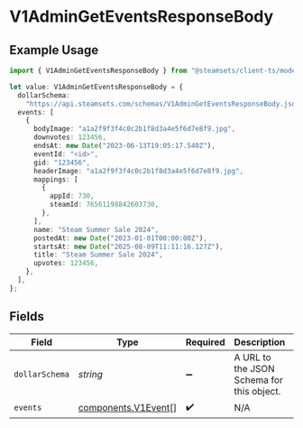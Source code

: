 # V1AdminGetEventsResponseBody

## Example Usage

```typescript
import { V1AdminGetEventsResponseBody } from "@steamsets/client-ts/models/components";

let value: V1AdminGetEventsResponseBody = {
  dollarSchema:
    "https://api.steamsets.com/schemas/V1AdminGetEventsResponseBody.json",
  events: [
    {
      bodyImage: "a1a2f9f3f4c0c2b1f8d3a4e5f6d7e8f9.jpg",
      downvotes: 123456,
      endsAt: new Date("2023-06-13T19:05:17.540Z"),
      eventId: "<id>",
      gid: "123456",
      headerImage: "a1a2f9f3f4c0c2b1f8d3a4e5f6d7e8f9.jpg",
      mappings: [
        {
          appId: 730,
          steamId: 76561198842603730,
        },
      ],
      name: "Steam Summer Sale 2024",
      postedAt: new Date("2023-01-01T00:00:00Z"),
      startsAt: new Date("2025-08-09T11:11:16.127Z"),
      title: "Steam Summer Sale 2024",
      upvotes: 123456,
    },
  ],
};
```

## Fields

| Field                                                               | Type                                                                | Required                                                            | Description                                                         | Example                                                             |
| ------------------------------------------------------------------- | ------------------------------------------------------------------- | ------------------------------------------------------------------- | ------------------------------------------------------------------- | ------------------------------------------------------------------- |
| `dollarSchema`                                                      | *string*                                                            | :heavy_minus_sign:                                                  | A URL to the JSON Schema for this object.                           | https://api.steamsets.com/schemas/V1AdminGetEventsResponseBody.json |
| `events`                                                            | [components.V1Event](../../models/components/v1event.md)[]          | :heavy_check_mark:                                                  | N/A                                                                 |                                                                     |